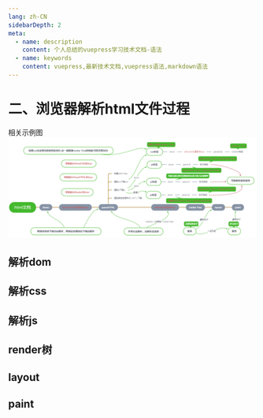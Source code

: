 ```yaml
---
lang: zh-CN
sidebarDepth: 2
meta:
  - name: description
    content: 个人总结的vuepress学习技术文档-语法
  - name: keywords
    content: vuepress,最新技术文档,vuepress语法,markdown语法
---
```


# 二、浏览器解析html文件过程
相关示例图
![](./1.3.png)
## 解析dom
## 解析css
## 解析js
## render树
## layout
## paint
